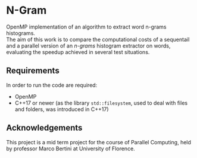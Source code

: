 # N-Gram
OpenMP implementation of an algorithm to extract word n-grams histograms.  
The aim of this work is to compare the computational costs of a sequentail and a parallel version of an _n-grams_ histogram extractor on words, evaluating the speedup achieved in several test situations.

## Requirements
In order to run the code are required:
- OpenMP
- C++17 or newer (as the library ```std::filesystem```, used to deal with files and folders, was introduced in C++17)

## Acknowledgements
This project is a mid term project for the course of Parallel Computing, held by professor Marco Bertini at University of Florence.